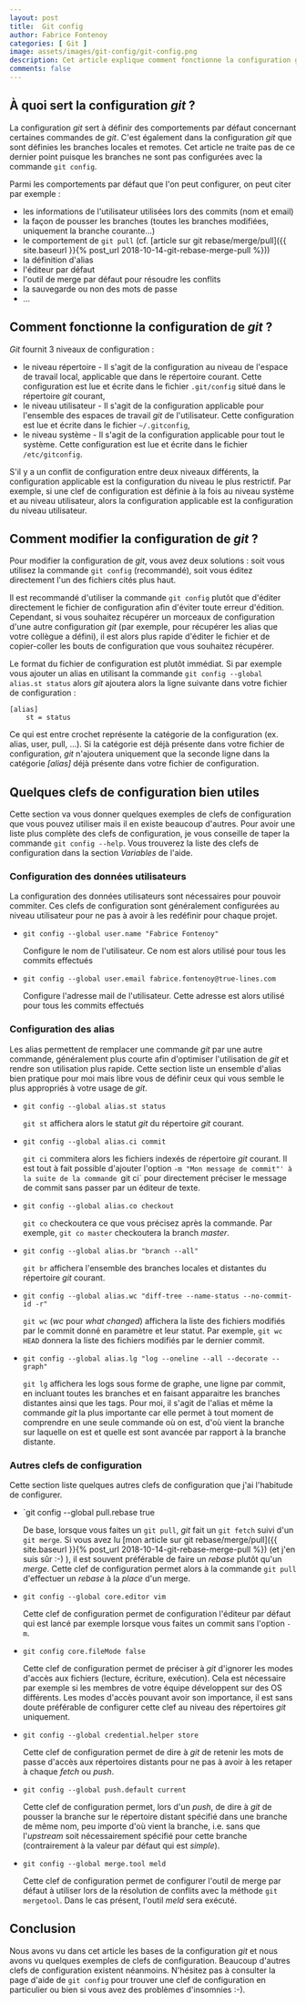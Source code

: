 ```yaml
---
layout: post
title:  Git config
author: Fabrice Fontenoy
categories: [ Git ]
image: assets/images/git-config/git-config.png
description: Cet article explique comment fonctionne la configuration git et donne quelques clefs de configuration utiles
comments: false
---
```


## À quoi sert la configuration _git_ ?

La configuration _git_ sert à définir des comportements par défaut concernant certaines commandes de _git_.
C'est également dans la configuration _git_ que sont définies les branches locales et remotes. 
Cet article ne traite pas de ce dernier point puisque les branches ne sont pas configurées avec la commande `git config`. 

Parmi les comportements par défaut que l'on peut configurer, on peut citer par exemple :
* les informations de l'utilisateur utilisées lors des commits (nom et email)
* la façon de pousser les branches (toutes les branches modifiées, uniquement la branche courante...)
* le comportement de `git pull` (cf. [article sur git rebase/merge/pull]({{ site.baseurl }}{% post_url 2018-10-14-git-rebase-merge-pull %}))
* la définition d'alias
* l'éditeur par défaut
* l'outil de merge par défaut pour résoudre les conflits
* la sauvegarde ou non des mots de passe
* ...

## Comment fonctionne la configuration de _git_ ?

_Git_ fournit 3 niveaux de configuration : 
* le niveau répertoire - Il s'agit de la configuration au niveau de l'espace de travail local, applicable que dans le répertoire courant. Cette configuration est lue et écrite dans le fichier `.git/config` situé dans le répertoire _git_ courant,
* le niveau utilisateur - Il s'agit de la configuration applicable pour l'ensemble des espaces de travail _git_ de l'utilisateur. Cette configuration est lue et écrite dans le fichier `~/.gitconfig`,
* le niveau système - Il s'agit de la configuration applicable pour tout le système. Cette configuration est lue et écrite dans le fichier `/etc/gitconfig`.

S'il y a un conflit de configuration entre deux niveaux différents, la configuration applicable est la configuration du niveau le plus restrictif. Par exemple, si une clef de configuration est définie à la fois au niveau système et au niveau utilisateur, alors la configuration applicable est la configuration du niveau utilisateur.


## Comment modifier la configuration de _git_ ?
 
Pour modifier la configuration de _git_, vous avez deux solutions : soit vous utilisez la commande `git config` (recommandé), soit vous éditez directement l'un des fichiers cités plus haut.

Il est recommandé d'utiliser la commande `git config` plutôt que d'éditer directement le fichier de configuration afin d'éviter toute erreur d'édition. Cependant, si vous souhaitez récupérer un morceaux de configuration d'une autre configuration _git_ (par exemple, pour récupérer les alias que votre collègue a défini), il est alors plus rapide d'éditer le fichier et de copier-coller les bouts de configuration que vous souhaitez récupérer.

Le format du fichier de configuration est plutôt immédiat.
Si par exemple vous ajouter un alias en utilisant la commande `git config --global alias.st status` alors _git_ ajoutera alors la ligne suivante dans votre fichier de configuration :

	[alias]
		st = status

Ce qui est entre crochet représente la catégorie de la configuration (ex. alias, user, pull, ...). Si la catégorie est déjà présente dans votre fichier de configuration, _git_ n'ajoutera uniquement que la seconde ligne dans la catégorie _[alias]_ déjà présente dans votre fichier de configuration.

## Quelques clefs de configuration bien utiles

Cette section va vous donner quelques exemples de clefs de configuration que vous pouvez utiliser mais il en existe beaucoup d'autres.
Pour avoir une liste plus complète des clefs de configuration, je vous conseille de taper la commande `git config --help`. 
Vous trouverez la liste des clefs de configuration dans la section _Variables_ de l'aide.

### Configuration des données utilisateurs

La configuration des données utilisateurs sont nécessaires pour pouvoir commiter.
Ces clefs de configuration sont généralement configurées au niveau utilisateur pour ne pas à avoir à les redéfinir pour chaque projet.

*	`git config --global user.name "Fabrice Fontenoy"`

	Configure le nom de l'utilisateur. Ce nom est alors utilisé pour tous les commits effectués

*	`git config --global user.email fabrice.fontenoy@true-lines.com`

	Configure l'adresse mail de l'utilisateur. Cette adresse est alors utilisé pour tous les commits effectués


### Configuration des alias

Les alias permettent de remplacer une commande _git_ par une autre commande, généralement plus courte afin d'optimiser l'utilisation de _git_ et rendre son utilisation plus rapide.
Cette section liste un ensemble d'alias bien pratique pour moi mais libre vous de définir ceux qui vous semble le plus appropriés à votre usage de _git_. 

*	`git config --global alias.st status`

	`git st` affichera alors le statut _git_ du répertoire _git_ courant.

*	`git config --global alias.ci commit`

	`git ci` commitera alors les fichiers indexés de répertoire _git_ courant. Il est tout à fait possible d'ajouter l'option `-m "Mon message de commit"' à la suite de la commande `git ci` pour directement préciser le message de commit sans passer par un éditeur de texte.

*	`git config --global alias.co checkout`

	`git co` checkoutera ce que vous précisez après la commande. Par exemple, `git co master` checkoutera la branch _master_.

*	`git config --global alias.br "branch --all"`

	`git br` affichera l'ensemble des branches locales et distantes du répertoire _git_ courant.

*	`git config --global alias.wc "diff-tree --name-status --no-commit-id -r"`

	`git wc` (_wc_ pour _what changed_) affichera la liste des fichiers modifiés par le commit donné en paramètre et leur statut. Par exemple, `git wc HEAD` donnera la liste des fichiers modifiés par le dernier commit.

*	`git config --global alias.lg "log --oneline --all --decorate --graph"`

	`git lg` affichera les logs sous forme de graphe, une ligne par commit, en incluant toutes les branches et en faisant apparaitre les branches distantes ainsi que les tags. Pour moi, il s'agit de l'alias et même la commande _git_ la plus importante car elle permet à tout moment de comprendre en une seule commande où on est, d'où vient la branche sur laquelle on est et quelle est sont avancée par rapport à la branche distante.   

### Autres clefs de configuration

Cette section liste quelques autres clefs de configuration que j'ai l'habitude de configurer.

*	`git config --global pull.rebase true

	De base, lorsque vous faites un `git pull`, _git_ fait un `git fetch` suivi d'un `git merge`. Si vous avez lu [mon article sur git rebase/merge/pull]({{ site.baseurl }}{% post_url 2018-10-14-git-rebase-merge-pull %}) (et j'en suis sûr :-) ), il est souvent préférable de faire un _rebase_ plutôt qu'un _merge_. Cette clef de configuration permet alors à la commande `git pull` d'effectuer un _rebase_ à la _place_ d'un merge.

*	`git config --global core.editor vim`

	Cette clef de configuration permet de configuration l'éditeur par défaut qui est lancé par exemple lorsque vous faites un commit sans l'option `-m`.

*	`git config core.fileMode false`

	Cette clef de configuration permet de préciser à _git_ d'ignorer les modes d'accès aux fichiers (lecture, écriture, exécution). Cela est nécessaire par exemple si les membres de votre équipe développent sur des OS différents. Les modes d'accès pouvant avoir son importance, il est sans doute préférable de configurer cette clef au niveau des répertoires _git_ uniquement.

*	`git config --global credential.helper store`

	Cette clef de configuration permet de dire à _git_ de retenir les mots de passe d'accès aux répertoires distants pour ne pas à avoir à les retaper à chaque _fetch_ ou _push_. 

*	`git config --global push.default current`

	Cette clef de configuration permet, lors d'un _push_, de dire à _git_ de pousser la branche sur le répertoire distant spécifié dans une branche de même nom, peu importe d'où vient la branche, i.e. sans que l'_upstream_ soit nécessairement spécifié pour cette branche (contrairement à la valeur par défaut qui est _simple_).


*	`git config --global merge.tool meld`

	Cette clef de configuration permet de configurer l'outil de merge par défaut à utiliser lors de la résolution de conflits avec la méthode `git mergetool`. Dans le cas présent, l'outil _meld_ sera exécuté.

## Conclusion

Nous avons vu dans cet article les bases de la configuration _git_ et nous avons vu quelques exemples de clefs de configuration.
Beaucoup d'autres clefs de configuration existent néanmoins. N'hésitez pas à consulter la page d'aide de `git config` pour trouver une clef de configuration en particulier ou bien si vous avez des problèmes d'insomnies :-). 
